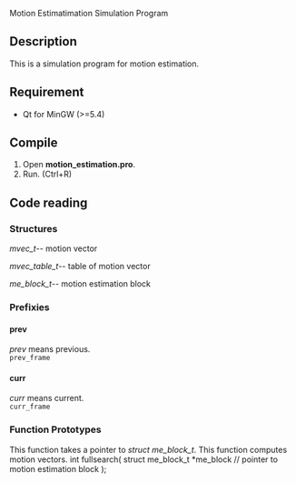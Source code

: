 Motion Estimatimation Simulation Program

## Description
This is a simulation program for motion estimation.

## Requirement
* Qt for MinGW (>=5.4)

## Compile
1. Open **motion_estimation.pro**.
2. Run. (Ctrl+R)

## Code reading
### Structures
*mvec_t*--
motion vector

*mvec_table_t*--
table of motion vector

*me_block_t*--
motion estimation block

### Prefixies
#### prev
*prev* means previous.  
`prev_frame`

#### curr
*curr* means current.  
`curr_frame`

### Function Prototypes
This function takes a pointer to *struct me_block_t*. This function computes motion vectors.
    int
    fullsearch(
      struct me_block_t *me_block // pointer to motion estimation block
    );
